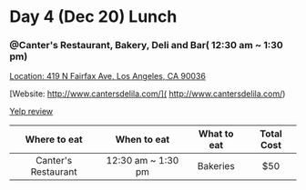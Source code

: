 # Day 4 (Dec 20) Lunch
### @Canter's Restaurant, Bakery, Deli and Bar( 12:30 am ~ 1:30 pm)
[Location: 419 N Fairfax Ave, Los Angeles, CA 90036](https://https://www.google.com/maps/place/Canter's+Restaurant,+Bakery,+Deli+and+Bar/@34.0789,-118.3704767,15z/data=!4m15!1m9!2m8!1sRestaurants!3m6!1sRestaurants!2sLos+Angeles+County+Museum+of+Art,+5905+Wilshire+Blvd,+Los+Angeles,+CA+90036!3s0x80c2b93cca9c7ab1:0x9b191d3aac3e37!4m2!1d-118.3592293!2d34.0639323!3m4!1s0x80c2b9332567369f:0xdd02eb055810bfaa!8m2!3d34.0789!4d-118.361722)

[Website: http://www.cantersdelila.com/]( http://www.cantersdelila.com/)

[Yelp review](https://www.yelp.com/adredir?ad_business_id=cfwIZRwBON93wdQvk_YK_g&campaign_id=vuhhvk3AzpdGSVfneArGEg&click_origin=search_results&placement=above_search&redirect_url=https%3A%2F%2Fwww.yelp.com%2Fbiz%2Fcanters-deli-los-angeles-5&request_id=f861776f31378e73&signature=78b81f91be6e39160ed31f7184379495b7e0384b74420a0bcf045e617dfa88e6&slot=0)


|Where to eat  |When to eat|What to eat                |Total Cost|
|:------------:|:---------:|:-------------------------:|:--------:|
|Canter's Restaurant|12:30 am ~ 1:30 pm       |Bakeries                   |$50       |
